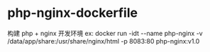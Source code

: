 # php-nginx-dockerfile

构建 php + nginx 开发环境
ex:
  docker run -idt --name php-nginx -v /data/app/share:/usr/share/nginx/html -p 8083:80 php-nginx:v1.0
